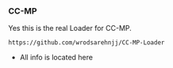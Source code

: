### CC-MP

Yes this is the real Loader for CC-MP.
```
https://github.com/wrodsarehnjj/CC-MP-Loader
```
+ All info is located here
